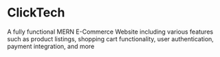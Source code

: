 # ClickTech
A fully functional MERN E-Commerce Website including various features such as product listings, shopping cart functionality, user authentication, payment integration, and more
